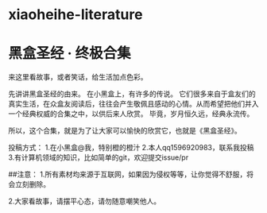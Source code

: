 # xiaoheihe-literature
# 黑盒圣经 · 终极合集

来这里看故事，或者笑话，给生活加点色彩。

先讲讲黑盒圣经的由来。
在小黑盒上，有许多的传说。
它们很多来自于盒友们的真实生活，在众盒友阅读后，往往会产生敬佩且感动的心情。从而希望把他们并入一个经典权威的合集之中，以供后来人欣赏。
毕竟，岁月恒久远，经典永流传。

所以，这个合集，就是为了让大家可以愉快的欣赏它，也就是《黑盒圣经》。

投稿方式：
1.在小黑盒@我，特别橙的橙汁
2.本人qq1596920983，联系我投稿
3.有计算机领域的知识，比如简单的git，欢迎提交issue/pr


##注意：
1.所有素材均来源于互联网，如果因为侵权等等，让你觉得不舒服，将会立刻删除。

2.大家看故事，请摆平心态，请勿随意嘲笑他人。
